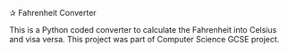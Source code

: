 ✰ Fahrenheit Converter

This is a Python coded converter to calculate the Fahrenheit into Celsius and visa versa. This project was part of Computer Science GCSE project.
